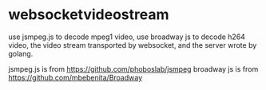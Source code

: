 # websocketvideostream
use jsmpeg.js  to decode mpeg1 video, use broadway  js to decode h264 video, the video stream transported by websocket, and the server wrote by golang.

jsmpeg.js is from  https://github.com/phoboslab/jsmpeg
broadway js is from https://github.com/mbebenita/Broadway

